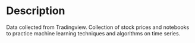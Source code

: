 # Description
Data collected from Tradingview.
Collection of stock prices and notebooks to practice machine learning techniques and algorithms on time series.
